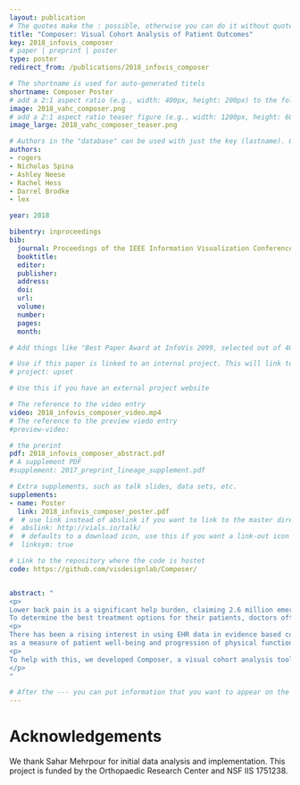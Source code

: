 ```yaml
---
layout: publication
# The quotes make the : possible, otherwise you can do it without quotes
title: "Composer: Visual Cohort Analysis of Patient Outcomes"
key: 2018_infovis_composer
# paper | preprint | poster
type: poster
redirect_from: /publications/2018_infovis_composer

# The shortname is used for auto-generated titels
shortname: Composer Poster
# add a 2:1 aspect ratio (e.g., width: 400px, height: 200px) to the folder /assets/images/papers/
image: 2018_vahc_composer.png
# add a 2:1 aspect ratio teaser figure (e.g., width: 1200px, height: 600px) to the folder /assets/images/papers/
image_large: 2018_vahc_composer_teaser.png

# Authors in the "database" can be used with just the key (lastname). Others can be written properly.
authors:
- rogers
- Nicholas Spina
- Ashley Neese
- Rachel Hess
- Darrel Brodke
- lex

year: 2018

bibentry: inproceedings
bib:
  journal: Proceedings of the IEEE Information Visualization Conference - Posters 
  booktitle:
  editor:
  publisher: 
  address:
  doi:
  url:
  volume:
  number:
  pages:
  month:

# Add things like "Best Paper Award at InfoVis 2099, selected out of 4000 submissions"

# Use if this paper is linked to an internal project. This will link to the project site
# project: upset

# Use this if you have an external project website

# The reference to the video entry
video: 2018_infovis_composer_video.mp4
# The reference to the preview viedo entry
#preview-video:

# the prerint
pdf: 2018_infovis_composer_abstract.pdf
# A supplement PDF
#supplement: 2017_preprint_lineage_supplement.pdf

# Extra supplements, such as talk slides, data sets, etc.
supplements:
- name: Poster
  link: 2018_infovis_composer_poster.pdf
#  # use link instead of abslink if you want to link to the master directory
#  abslink: http://vials.io/talk/
#  # defaults to a download icon, use this if you want a link-out icon
#  linksym: true

# Link to the repository where the code is hostet
code: https://github.com/visdesignlab/Composer/


abstract: "
<p>
Lower back pain is a significant help burden, claiming 2.6 million emergency room visits a year with expenses exeeding $100 billion. 
To determine the best treatment options for their patients, doctors often rely on clinical guidelines and memory of past experience with patients that have similar medical histories to a given patient. However, Most clinical guidelines are based on evidence from clinical trials and controlled studies and data collected from clinical trials, often sourced from a general population, may not provide an accurate reflection of potential outcomes for patients with pre-existing conditions. </p>
<p>
There has been a rising interest in using EHR data in evidence based comparisons to better identify factors that can influence patients recovery, especially for those with pre-existing conditions. This was the motivation behind our collaboration with surgeons and researchers from the orthopaedic research center and population health, who are currently investigating the use of patient reported outcomes called PROMIS scores 
as a measure of patient well-being and progression of physical function following various procedures for spinal ailments.</p>
<p>
To help with this, we developed Composer, a visual cohort analysis tool to compare change in physical function following diverse treatments, such as surgery, physical therapy, or injections.
</p>
"

# After the --- you can put information that you want to appear on the website using markdown formatting or HTML. A good example are acknowledgements, extra references, an erratum, etc.
---
```

# Acknowledgements
We thank Sahar Mehrpour for initial data analysis and implementation. This project is funded by the Orthopaedic Research Center and NSF IIS 1751238.